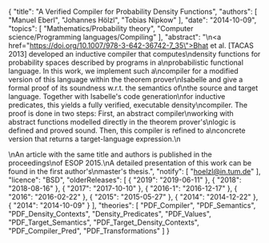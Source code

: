 {
    "title": "A Verified Compiler for Probability Density Functions",
    "authors": [
        "Manuel Eberl",
        "Johannes Hölzl",
        "Tobias Nipkow"
    ],
    "date": "2014-10-09",
    "topics": [
        "Mathematics/Probability theory",
        "Computer science/Programming languages/Compiling"
    ],
    "abstract": "\n<a href=\"https://doi.org/10.1007/978-3-642-36742-7_35\">Bhat et al. [TACAS 2013]</a> developed an inductive compiler that computes\ndensity functions for probability spaces described by programs in a\nprobabilistic functional language. In this work, we implement such a\ncompiler for a modified version of this language within the theorem prover\nIsabelle and give a formal proof of its soundness w.r.t. the semantics of\nthe source and target language.  Together with Isabelle's code generation\nfor inductive predicates, this yields a fully verified, executable density\ncompiler. The proof is done in two steps: First, an abstract compiler\nworking with abstract functions modelled directly in the theorem prover's\nlogic is defined and proved sound.  Then, this compiler is refined to a\nconcrete version that returns a target-language expression.\n<p>\nAn article with the same title and authors is published in the proceedings\nof ESOP 2015.\nA detailed presentation of this work can be found in the first author's\nmaster's thesis.",
    "notify": [
        "hoelzl@in.tum.de"
    ],
    "licence": "BSD",
    "olderReleases": [
        {
            "2019": "2019-06-11"
        },
        {
            "2018": "2018-08-16"
        },
        {
            "2017": "2017-10-10"
        },
        {
            "2016-1": "2016-12-17"
        },
        {
            "2016": "2016-02-22"
        },
        {
            "2015": "2015-05-27"
        },
        {
            "2014": "2014-12-22"
        },
        {
            "2014": "2014-10-09"
        }
    ],
    "theories": [
        "PDF_Compiler",
        "PDF_Semantics",
        "PDF_Density_Contexts",
        "Density_Predicates",
        "PDF_Values",
        "PDF_Target_Semantics",
        "PDF_Target_Density_Contexts",
        "PDF_Compiler_Pred",
        "PDF_Transformations"
    ]
}